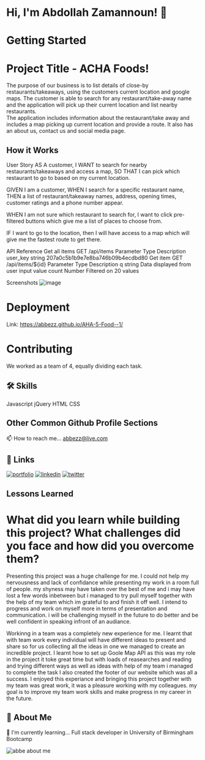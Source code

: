 # Hi, I'm Abdollah Zamannoun! 👋


# Getting Started

# Project Title - ACHA Foods!

The purpose of our business is to list details of close-by restaurants/takeaways,  using the customers current location and google maps.
The customer is able to search for any restaurant/take-away name and the application will pick up their current location and list nearby restaurants.  
The application includes information about the restaurant/take away and includes a map picking up current location and provide a route. 
It also has an about us, contact us and social media page. 


## How it Works
 User Story AS A customer, I WANT to search for nearby restaurants/takeaways and access a map, SO THAT I can pick which restaurant to go to based on my current location.

 GIVEN I am a customer, WHEN I search for a specific restaurant name, THEN a list of restaurant/takeaway names, address, opening times, customer ratings and a phone number   appear.
 
 WHEN I am not sure which restaurant to search for, I want to click pre-filtered buttons which give me a list of places to choose from.

 IF I want to go to the location, then I will have access to a map which will give me the fastest route to get there.




API Reference
Get all items
  GET /api/items
Parameter	Type	Description
user_key	string	207a0c5b1b9e7e8ba746b09b4ecdbd80
Get item
  GET /api/items/${id}
Parameter	Type	Description
q	string	Data displayed from user input value
count	Number	Filtered on 20 values

Screenshots
![image](https://user-images.githubusercontent.com/93604239/153688138-44798444-89e9-41e6-923b-4a7d8031a000.png)

# Deployment
Link: https://abbezz.github.io/AHA-5-Food--1/


# Contributing
We worked as a team of 4, equally dividing each task.

## 🛠 Skills
Javascript
jQuery
HTML
CSS



## Other Common Github Profile Sections

📫 How to reach me... abbezz@live.com 

## 🔗 Links
[![portfolio](https://img.shields.io/badge/my_portfolio-000?style=for-the-badge&logo=ko-fi&logoColor=white)](https://abbezz.github.io/Portfolio-demo//)
[![linkedin](https://img.shields.io/badge/linkedin-0A66C2?style=for-the-badge&logo=linkedin&logoColor=white)](https://www.linkedin.com/in/abdollah-zamannoun-943784226//)
[![twitter](https://img.shields.io/badge/twitter-1DA1F2?style=for-the-badge&logo=twitter&logoColor=white)](https://twitter.com/AZamannoun/)

## Lessons Learned

# What did you learn while building this project? What challenges did you face and how did you overcome them?
Presenting this project was a huge challenge for me. I could not help my nervousness and lack of confidance while presenting my work in a room full of people. my shyness may have taken over the best of me and i may have lost a few words inbetween but i managed to try pull myself together with the help of my team which im grateful to and finish it off well. I intend to progress and work on myself more in terms of presentation and communication. i will be challenging myself in the future to do better and be well confident in speaking infront of an audiance.

Workinng in a team was a completely new experience for me. I learnt that with team work every individual will have different ideas to present and share so for us collecting all the ideas in one we managed to create an incredible project. I learnt how to set up Goole Map API as this was my role in the project it toke great time but with loads of reasearches and reading and trying different ways as well as ideas with help of my team i managed to complete the task I also created the footer of our website which was all a success. I enjoyed this experiance and bringing this project together with my team was great work, it was a pleasure working with my colleagues. my goal is to improve my team work skills and make progress in my career in the future.



## 🚀 About Me

🧠 I'm currently learning... Full stack developer in University of Birmingham Bootcamp 



![abbe about me](https://user-images.githubusercontent.com/94430401/153731226-2647f6fd-fb8c-438c-8c23-338d24a14550.png)



 





